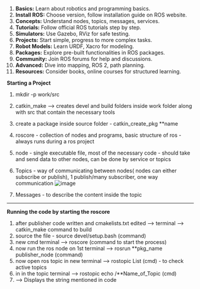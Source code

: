 1. **Basics:** Learn about robotics and programming basics.
2. **Install ROS:** Choose version, follow installation guide on ROS website.
3. **Concepts:** Understand nodes, topics, messages, services.
4. **Tutorials:** Follow official ROS tutorials step by step.
5. **Simulators:** Use Gazebo, RViz for safe testing.
6. **Projects:** Start simple, progress to more complex tasks.
7. **Robot Models:** Learn URDF, Xacro for modeling.
8. **Packages:** Explore pre-built functionalities in ROS packages.
9. **Community:** Join ROS forums for help and discussions.
10. **Advanced:** Dive into mapping, ROS 2, path planning.
11. **Resources:** Consider books, online courses for structured learning.

**Starting a Project**
1. mkdir -p work/src
2. catkin_make --> creates devel and build folders inside work folder along with src that contain the necessary tools
3. create a package inside source folder - catkin_create_pkg **name
4. roscore - collection of nodes and programs, basic structure of ros - always runs during a ros project
5. node - single executable file, most of the necessary code - should take and send data to other nodes, can be done by service or topics
6. Topics - way of communicating between nodes( nodes can either subscribe or publish), 
              1 publish/many subscriber, 
               one way communication
              ![image](https://github.com/JD7XD/ROSprep/assets/132233669/b96df0ca-37ae-4536-a6d0-d9538bda900b)


7. Messages - to describe the content inside the topic

--------------------------------------------------------------------------------------------------------------

**Running the code by starting the roscore**
1. after publisher code written and cmakelists.txt edited --> terminal --> catkin_make command to build
2. source the file - source devel/setup.bash (command)
3. new cmd terminal --> roscore (command to start the process)
4. now run the ros node on 1st terminal --> rosrun **pkg_name publisher_node (command)
5. now open ros topic in new terminal --> rostopic List (cmd) - to check active topics
6. in in the topic terminal --> rostopic echo /**Name_of_Topic (cmd)
7. --> Displays the string mentioned in code
